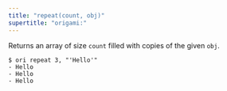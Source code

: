 ```yaml
---
title: "repeat(count, obj)"
supertitle: "origami:"
---
```


Returns an array of size `count` filled with copies of the given `obj`.

```console
$ ori repeat 3, "'Hello'"
- Hello
- Hello
- Hello
```
